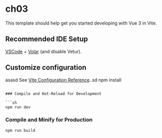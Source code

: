 # ch03

This template should help get you started developing with Vue 3 in Vite.

## Recommended IDE Setup

[VSCode](https://code.visualstudio.com/) + [Volar](https://marketplace.visualstudio.com/items?itemName=Vue.volar) (and disable Vetur).

## Customize configuration
asasd
See [Vite Configuration Reference](https://vite.dev/config/)..sd
npm install
```

### Compile and Hot-Reload for Development

```sh
npm run dev
```

### Compile and Minify for Production

```sh
npm run build
```

